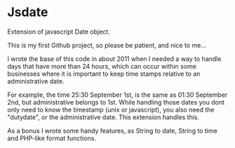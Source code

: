 # Jsdate
Extension of javascript Date object.

This is my first Github project, so please be patient, and nice to me...

I wrote the base of this code in about 2011 when I needed a way to handle days that have  more than 24 hours, which can occur within some businesses where it is important to keep time stamps relative to an administrative date.

For example, the time 25:30 September 1st, is the same as 01:30 September 2nd, but administrative belongs to 1st. While handling those dates you dont only need to know the timestamp (unix or javascript), you also need the "dutydate", or the administrative date. This extension handles this.

As a bonus I wrote some handy features, as String to date, String to time and PHP-like format functions.

